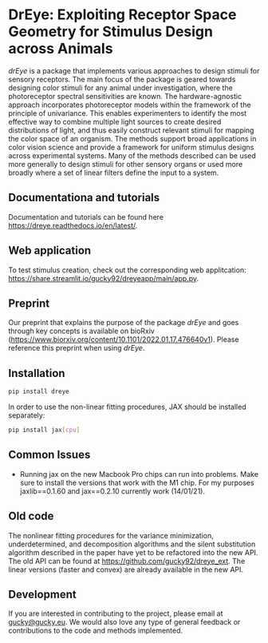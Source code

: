 # DrEye: Exploiting Receptor Space Geometry for Stimulus Design across Animals

*drEye* is a package that implements various approaches to design stimuli for sensory receptors. The main focus of the package is geared towards designing color stimuli for any animal under investigation, where the photoreceptor spectral sensitivities are known. The hardware-agnostic approach incorporates photoreceptor models within the framework of the principle of univariance. This enables experimenters to identify the most effective way to combine multiple light sources to create desired distributions of light, and thus easily construct relevant stimuli for mapping the color space of an organism. The methods support broad applications in color vision science and provide a framework for uniform stimulus designs across experimental systems. Many of the methods described can be used more generally to design stimuli for other sensory organs or used more broadly where a set of linear filters define the input to a system. 

## Documentationa and tutorials

Documentation and tutorials can be found here <https://dreye.readthedocs.io/en/latest/>.

## Web application

To test stimulus creation, check out the corresponding web applitcation:
<https://share.streamlit.io/gucky92/dreyeapp/main/app.py>.

## Preprint

Our preprint that explains the purpose of the package *drEye* and goes through key concepts is available on bioRxiv (<https://www.biorxiv.org/content/10.1101/2022.01.17.476640v1>).
Please reference this preprint when using *drEye*.

## Installation

```bash
pip install dreye
```

In order to use the non-linear fitting procedures, JAX should be installed separately:

```bash
pip install jax[cpu]
```

## Common Issues

* Running jax on the new Macbook Pro chips can run into problems. Make sure to install the versions that work with the M1 chip. For my purposes jaxlib==0.1.60 and jax==0.2.10 currently work (14/01/21).


## Old code

The nonlinear fitting procedures for the variance minimization, underdetermined, and decomposition algorithms and the silent substitution algorithm described in the paper have yet to be refactored into the new API. 
The old API can be found at <https://github.com/gucky92/dreye_ext>.
The linear versions (faster and convex) are already available in the new API.


## Development

If you are interested in contributing to the project, please email at gucky@gucky.eu.
We would also love any type of general feedback or contributions to the code and methods implemented.

